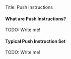 Title: Push Instructions

#### What are Push Instructions?

TODO: Write me!

#### Typical Push Instruction Set

TODO: Write me!